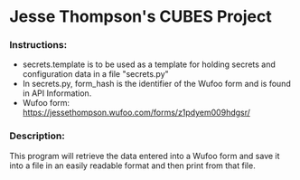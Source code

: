 <h1>Jesse Thompson's CUBES Project</h1>

<h3>Instructions:</h3>

- secrets.template is to be used as a template for 
holding secrets and configuration data in a file "secrets.py"
- In secrets.py, form_hash is the identifier of the 
Wufoo form and is found in API Information.
- Wufoo form: https://jessethompson.wufoo.com/forms/z1pdyem009hdgsr/

<h3>Description:</h3>

This program will retrieve the data entered into a Wufoo form and save it into a
file in an easily readable format and then print from that file.
